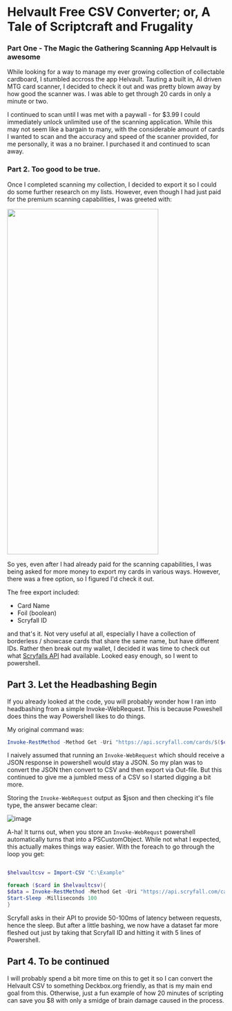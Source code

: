 # Helvault Free CSV Converter; or, A Tale of Scriptcraft and Frugality

### Part One - The Magic the Gathering Scanning App Helvault is awesome

While looking for a way to manage my ever growing collection of collectable cardboard, I stumbled accross the app Helvault. Tauting a built in, AI driven MTG card scanner, I decided to check it out and was pretty blown away by how good the scanner was. I was able to get through 20 cards in only a minute or two. 

I continued to scan until I was met with a paywall - for $3.99 I could immediately unlock unlimited use of the scanning application. While this may not seem like a bargain to many, with the considerable amount of cards I wanted to scan and the accuracy and speed of the scanner provided, for me personally, it was a no brainer. I purchased it and continued to scan away.

### Part 2. Too good to be true. 

Once I completed scanning my collection, I decided to export it so I could do some further research on my lists. However, even though I had just paid for the premium scanning capabilities, I was greeted with:

<img src="https://user-images.githubusercontent.com/20601593/178140474-558b1fe3-ac29-444a-83a5-f2e089df35c3.png" width="350" height="800">

So yes, even after I had already paid for the scanning capabilities, I was being asked for more money to export my cards in various ways. However, there was a free option, so I figured I'd check it out.

The free export included:
- Card Name
- Foil (boolean)
- Scryfall ID

and that's it. Not very useful at all, especially I have a collection of borderless / showcase cards that share the same name, but have different IDs. Rather then break out my wallet, I decided it was time to check out what [Scryfalls API](https://scryfall.com/docs/api) had available. Looked easy enough, so I went to powershell.

## Part 3. Let the Headbashing Begin

If you already looked at the code, you will probably wonder how I ran into headbashing from a simple Invoke-WebRequest. This is because Poweshell does thins the way Powershell likes to do things.

My original command was:

```powershell
Invoke-RestMethod -Method Get -Uri "https://api.scryfall.com/cards/$($card.scryfallid)"  | ConvertFrom-Json | ConvertTo-Csv | Out-File "C:\Users\Spencer\Downloads\better.csv" -Append
```

I naively assumed that running an ```Invoke-WebRequest``` which should receive a JSON response in powershell would stay a JSON. So my plan was to convert the JSON then convert to CSV and then export via Out-file. But this continued to give me a jumbled mess of a CSV so I started digging a bit more.

Storing the ```Invoke-WebRequest``` output as $json and then checking it's file type, the answer became clear:

![image](https://user-images.githubusercontent.com/20601593/178140734-fa5ee745-e269-442d-93b6-3810490533ba.png)

A-ha! It turns out, when you store an ```Invoke-WebRequst``` powershell automatically turns that into a PSCustomObject. While not what I expected, this actually makes things way easier. With the foreach to go through the loop you get:

```powershell

$helvaultcsv = Import-CSV "C:\Example"

foreach ($card in $helvaultcsv){
$data = Invoke-RestMethod -Method Get -Uri "https://api.scryfall.com/cards/$($card.scryfallid)" | Export-Csv -LiteralPath "C:\Users\Spencer\Downloads\better.csv" -NoTypeInformation -Append -Force
Start-Sleep -Milliseconds 100
}
```

Scryfall asks in their API to provide 50-100ms of latency between requests, hence the sleep. But after a little bashing, we now have a dataset far more fleshed out just by taking that Scryfall ID and hitting it with 5 lines of Powershell.

## Part 4. To be continued

I will probably spend a bit more time on this to get it so I can convert the Helvault CSV to something Deckbox.org friendly, as that is my main end goal from this. Otherwise, just a fun example of how 20 minutes of scripting can save you $8 with only a smidge of brain damage caused in the process. 

